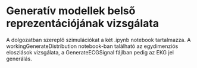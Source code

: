 # Generatív modellek belső reprezentációjának vizsgálata
A dolgozatban szereplő szimulációkat a két .ipynb notebook tartalmazza. A workingGenerateDistribution notebook-ban található az egydimenziós eloszlások vizsgálata, a GenerateECGSignal fájlban pedig az EKG jel generálás.


